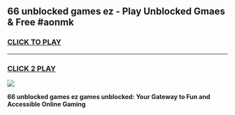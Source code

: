 
## 66 unblocked games ez - Play Unblocked Gmaes & Free #aonmk
<h3>
<a href="https://news.freeplayer.one?title=66_unblocked_games_ez&ref=03M">CLICK TO PLAY</a></h3>
<hr>

<h3>
<a href="https://news.freeplayer.one?title=66_unblocked_games_ez&ref=03M">CLICK 2 PLAY</a>
  
</h3>

<a href="https://news.freeplayer.one?title=66_unblocked_games_ez&ref=03M"><img src="https://clearcache.store/games.png"></a>


**66 unblocked games ez games unblocked: Your Gateway to Fun and Accessible Online Gaming**
